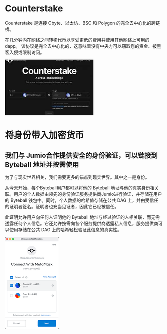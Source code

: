 # Counterstake

<p>Counterstake 是连接 Obyte、以太坊、BSC 和 Polygon 的完全去中心化的跨链桥。</p>
<p>在几分钟内在网络之间转移代币以享受更低的费用并使用其他网络上可用的 dapp。 该协议是完全去中心化的，这意味着没有中央方可以窃取您的资金、被黑客入侵或限制访问。</p>

![ndian](ndian.png)



# 将身份带入加密货币

## 我们与 Jumio合作提供安全的身份验证，可以链接到 Byteball 地址并按需使用

为了与现实世界相关，我们需要更多的锚点到现实世界。其中之一是身份。

从今天开始，每个Byteball用户都可以将他的 Byteball 地址与他的真实身份相关联。用户的个人数据由领先的身份验证服务提供商Jumio进行验证，并存储在用户的 Byteball 钱包中。同时，个人数据的哈希值存储在公共 DAG 上，并由受信任的证明者签名。证明者也充当见证者，因此它已经被信任。

此证明允许用户向任何人证明他的 Byteball 地址与经过验证的人相关联，而无需透露任何个人信息。它还允许按需向各个服务提供商透露私人信息，服务提供商可以使用存储在公共 DAG 上的哈希轻松验证此信息的真实性。

![dasda](dasda.png)
